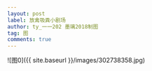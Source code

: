 ```yaml
---
layout: post
label: 放禽吸粪小剧场
author: ty_一一202 墨璃2018制图
tag: 图
comments: true
---
```


![图0]({{ site.baseurl }}/images/302738358.jpg)

